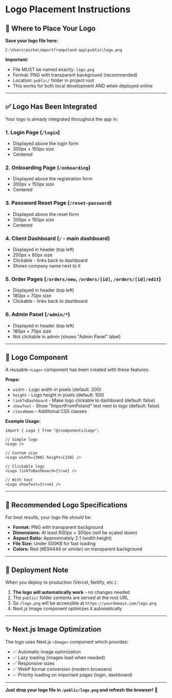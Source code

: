 # Logo Placement Instructions

## 📁 Where to Place Your Logo

**Save your logo file here:**
```
C:\Users\micha\importfrompoland-app\public\logo.png
```

**Important:**
- File MUST be named exactly: `logo.png`
- Format: PNG with transparent background (recommended)
- Location: `public/` folder in project root
- This works for both local development AND when deployed online

---

## ✅ Logo Has Been Integrated

Your logo is already integrated throughout the app in:

### **1. Login Page** (`/login`)
- Displayed above the login form
- 300px × 150px size
- Centered

### **2. Onboarding Page** (`/onboarding`)
- Displayed above the registration form
- 300px × 150px size
- Centered

### **3. Password Reset Page** (`/reset-password`)
- Displayed above the reset form
- 300px × 150px size
- Centered

### **4. Client Dashboard** (`/` - main dashboard)
- Displayed in header (top left)
- 200px × 80px size
- Clickable - links back to dashboard
- Shows company name next to it

### **5. Order Pages** (`/orders/new`, `/orders/[id]`, `/orders/[id]/edit`)
- Displayed in header (top left)
- 180px × 70px size
- Clickable - links back to dashboard

### **6. Admin Panel** (`/admin/*`)
- Displayed in header (top left)
- 180px × 70px size
- Not clickable in admin (shows "Admin Panel" label)

---

## 🎨 Logo Component

A reusable `<Logo>` component has been created with these features:

**Props:**
- `width` - Logo width in pixels (default: 200)
- `height` - Logo height in pixels (default: 100)
- `linkToDashboard` - Make logo clickable to dashboard (default: false)
- `showText` - Show "ImportFromPoland" text next to logo (default: false)
- `className` - Additional CSS classes

**Example Usage:**
```tsx
import { Logo } from "@/components/Logo";

// Simple logo
<Logo />

// Custom size
<Logo width={300} height={150} />

// Clickable logo
<Logo linkToDashboard={true} />

// With text
<Logo showText={true} />
```

---

## 📏 Recommended Logo Specifications

For best results, your logo file should be:

- **Format:** PNG with transparent background
- **Dimensions:** At least 600px × 300px (will be scaled down)
- **Aspect Ratio:** Approximately 2:1 (width:height)
- **File Size:** Under 500KB for fast loading
- **Colors:** Red (#E94444 or similar) on transparent background

---

## 🚀 Deployment Note

When you deploy to production (Vercel, Netlify, etc.):

1. **The logo will automatically work** - no changes needed
2. The `public/` folder contents are served at the root URL
3. So `/logo.png` will be accessible at `https://yourdomain.com/logo.png`
4. Next.js Image component optimizes it automatically

---

## ✨ Next.js Image Optimization

The logo uses Next.js `<Image>` component which provides:

- ✅ Automatic image optimization
- ✅ Lazy loading (images load when needed)
- ✅ Responsive sizes
- ✅ WebP format conversion (modern browsers)
- ✅ Priority loading on important pages (login, dashboard)

---

**Just drop your logo file in `/public/logo.png` and refresh the browser!** 🎨

